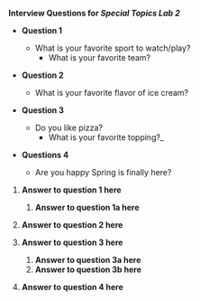 **Interview Questions for _Special Topics Lab 2_**

* **Question 1**
    * What is your favorite sport to watch/play?
        * What is your favorite team?
        
        
* **Question 2**
    * What is your favorite flavor of ice cream?
    
    
* **Question 3**
    * Do you like pizza?
        *  What is your favorite topping?_
        
        
* **Questions 4**
    * Are you happy Spring is finally here?
    

1. __**Answer to question 1 here**__
    1. __**Answer to question 1a here**__
    
1. __**Answer to question 2 here**__

1. __**Answer to question 3 here**__

   1. __**Answer to question 3a here**__
   1. __**Answer to question 3b here**__
   
1. __**Answer to question 4 here**__